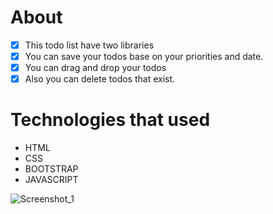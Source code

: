 

# About
 - [x] This todo list have two libraries
 - [x] You can save your todos base on your priorities and date.
 - [x] You can drag and drop your todos
 - [x] Also you can delete todos that exist.

# Technologies that used
  - HTML
  - CSS
  - BOOTSTRAP
  - JAVASCRIPT
  
![Screenshot_1](https://user-images.githubusercontent.com/75525090/121580198-22bfba80-ca35-11eb-95ac-5706c67ffd37.png)
